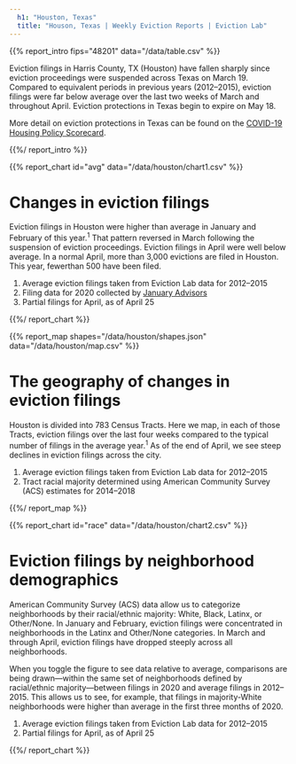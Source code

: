 ```yaml
---
  h1: "Houston, Texas"
  title: "Houson, Texas | Weekly Eviction Reports | Eviction Lab"
---
```


{{% report_intro fips="48201" data="/data/table.csv" %}}

Eviction filings in Harris County, TX (Houston) have fallen sharply since eviction proceedings were suspended across Texas on March 19. Compared to equivalent periods in previous years (2012–2015), eviction filings were far below average over the last two weeks of March and throughout April. Eviction protections in Texas begin to expire on May 18.

More detail on eviction protections in Texas can be found on the [COVID-19 Housing Policy Scorecard](https://evictionlab.org/covid-policy-scorecard/tx/).

{{%/ report_intro %}}

{{% report_chart id="avg" data="/data/houston/chart1.csv" %}}

# Changes in eviction filings

Eviction filings in Houston were higher than average in January and February of this year.<sup>1</sup> That pattern reversed in March following the suspension of eviction proceedings. Eviction filings in April were well below average. In a normal April, more than 3,000 evictions are filed in Houston. This year, fewerthan 500 have been filed.

  1. Average eviction filings taken from Eviction Lab data for 2012–2015  
  2. Filing data for 2020 collected by [January Advisors](https://www.januaryadvisors.com/)
  3. Partial filings for April, as of April 25

{{%/ report_chart %}}

{{% report_map 
      shapes="/data/houston/shapes.json" 
      data="/data/houston/map.csv"  %}}

# The geography of changes in eviction filings

Houston is divided into 783 Census Tracts. Here we map, in each of those Tracts, eviction filings over the last four weeks compared to the typical number of filings in the average year.<sup>1</sup> As of the end of April, we see steep declines in eviction filings across the city.

  1. Average eviction filings taken from Eviction Lab data for 2012–2015
  2. Tract racial majority determined using American Community Survey (ACS) estimates for 2014–2018

{{%/ report_map %}}

{{% report_chart id="race" data="/data/houston/chart2.csv" %}}

# Eviction filings by neighborhood demographics

American Community Survey (ACS) data allow us to categorize neighborhoods by their racial/ethnic majority: White, Black, Latinx, or Other/None. In January and February, eviction filings were concentrated in neighborhoods in the Latinx and Other/None categories. In March and through April, eviction filings have dropped steeply across all neighborhoods.

When you toggle the figure to see data relative to average, comparisons are being drawn—within the same set of neighborhoods defined by racial/ethnic majority—between filings in 2020 and average filings in 2012–2015. This allows us to see, for example, that filings in majority-White neighborhoods were higher than average in the first three months of 2020.

  1. Average eviction filings taken from Eviction Lab data for 2012–2015
  2. Partial filings for April, as of April 25

{{%/ report_chart %}}